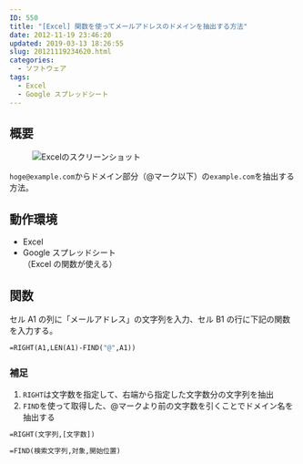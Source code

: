 ```yaml
---
ID: 550
title: "[Excel] 関数を使ってメールアドレスのドメインを抽出する方法"
date: 2012-11-19 23:46:20
updated: 2019-03-13 18:26:55
slug: 20121119234620.html
categories:
  - ソフトウェア
tags:
  - Excel
  - Google スプレッドシート
---
```


## 概要

<figure>
<img src="https://i.imgur.com/tiqSeQC.png" alt="Excelのスクリーンショット" title="Excelを使ってメールアドレスからドメインを抽出する" />
</figure>

`hoge@example.com`からドメイン部分（@マーク以下）の`example.com`を抽出する方法。

## 動作環境

- Excel
- Google スプレッドシート  
  （Excel の関数が使える）

<!--more-->

## 関数

セル A1 の列に「メールアドレス」の文字列を入力、セル B1 の行に下記の関数を入力する。

```vb
=RIGHT(A1,LEN(A1)-FIND("@",A1))
```

### 補足

1. `RIGHT`は文字数を指定して、右端から指定した文字数分の文字列を抽出
2. `FIND`を使って取得した、@マークより前の文字数を引くことでドメイン名を抽出する

```vb
=RIGHT(文字列,[文字数])
```

```vb
=FIND(検索文字列,対象,開始位置)
```
